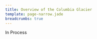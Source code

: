 ```yaml
---
title: Overview of the Columbia Glacier
template: page-narrow.jade
breadcrumbs: true
---
```


In Process
